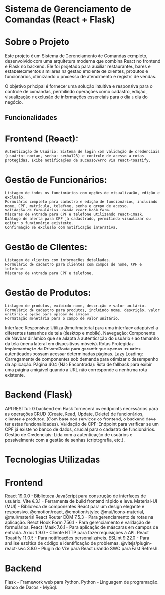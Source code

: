 # Sistema de Gerenciamento de Comandas (React + Flask)

# Sobre o Projeto
Este projeto é um Sistema de Gerenciamento de Comandas completo, desenvolvido com uma arquitetura moderna que combina React no frontend e Flask no backend. 
Ele foi projetado para auxiliar restaurantes, bares e estabelecimentos similares na gestão eficiente de clientes, produtos e funcionários, 
otimizando o processo de atendimento e registro de vendas.

O objetivo principal é fornecer uma solução intuitiva e responsiva para o controle de comandas, permitindo operações como cadastro, edição, visualização e exclusão de informações essenciais para o dia a dia do negócio.

## Funcionalidades

  # Frontend (React):
    Autenticação de Usuário: Sistema de login com validação de credenciais (usuário: norian, senha: senha123) e controle de acesso a rotas protegidas. Exibe notificações de sucesso/erro via react-toastify.
  # Gestão de Funcionários:
    Listagem de todos os funcionários com opções de visualização, edição e exclusão.
    Formulário completo para cadastro e edição de funcionários, incluindo nome, CPF, matrícula, telefone, senha e grupo de acesso.
    Validação de formulários usando react-hook-form.
    Máscaras de entrada para CPF e telefone utilizando react-imask.
    Diálogo de alerta para CPF já cadastrado, permitindo visualizar ou editar o funcionário existente.
    Confirmação de exclusão com notificação interativa.
    
  # Gestão de Clientes:
    Listagem de clientes com informações detalhadas.
    Formulário de cadastro para clientes com campos de nome, CPF e telefone.
    Máscaras de entrada para CPF e telefone.
    
  # Gestão de Produtos:
    Listagem de produtos, exibindo nome, descrição e valor unitário.
    Formulário de cadastro para produtos, incluindo nome, descrição, valor unitário e opção para upload de imagem.
    Formatação monetária para o campo de valor unitário.

Interface Responsiva: Utiliza @mui/material para uma interface adaptável a diferentes tamanhos de tela (desktop e mobile).
Navegação: Componente de Navbar dinâmico que se adapta à autenticação do usuário e ao tamanho da tela (menu lateral em dispositivos móveis).
Rotas Protegidas: Implementação de PrivateRoute para garantir que apenas usuários autenticados possam acessar determinadas páginas.
Lazy Loading: Carregamento de componentes sob demanda para otimizar o desempenho da aplicação.
Página 404 (Não Encontrada): Rota de fallback para exibir uma página amigável quando a URL não corresponde a nenhuma rota existente.

# Backend (Flask)
  API RESTful: O backend em Flask fornecerá os endpoints necessários para as operações CRUD (Create, Read, Update, Delete) de funcionários, clientes e produtos. (Com base nos serviços do frontend, o backend deve ter estas funcionalidades).
  Validação de CPF: Endpoint para verificar se um CPF já existe no banco de dados, crucial para o cadastro de funcionários.
  Gestão de Credenciais: Lida com a autenticação de usuários e possivelmente com a gestão de senhas (criptografia, etc.).
  
# Tecnologias Utilizadas
  # Frontend
  React 19.0.0 - Biblioteca JavaScript para construção de interfaces de usuário.
  Vite 6.3.1 - Ferramenta de build frontend rápido e leve.
  Material-UI (MUI) - Biblioteca de componentes React para um design elegante e responsivo.
  @emotion/react, @emotion/styled
  @mui/icons-material, @mui/material
  React Router DOM 7.5.3 - Para gerenciamento de rotas na aplicação.
  React Hook Form 7.56.1 - Para gerenciamento e validação de formulários.
  React IMask 7.6.1 - Para aplicação de máscaras em campos de entrada.
  Axios 1.9.0 - Cliente HTTP para fazer requisições à API.
  React Toastify 11.0.5 - Para notificações personalizáveis.
  ESLint 9.22.0 - Para análise estática de código e identificação de problemas.
  @vitejs/plugin-react-swc 3.8.0 - Plugin do Vite para React usando SWC para Fast Refresh.
  
# Backend
  Flask - Framework web para Python.
  Python - Linguagem de programação.
  Banco de Dados - MySql.
 
